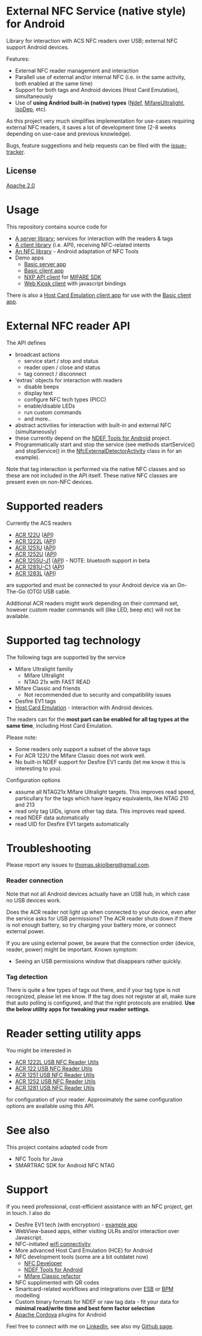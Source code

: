 

# External NFC Service (native style) for Android
Library for interaction with ACS NFC readers over USB; external NFC support Android devices. 

Features:
 - External NFC reader management and interaction
 - Parallell use of external and/or internal NFC (i.e. in the same activity, both enabled at the same time)
 - Support for both tags and Android devices (Host Card Emulation), simultaneously
 - Use of __using Andriod built-in (native) types__ ([Ndef], [MifareUltralight], [IsoDep], etc). 

As this project very much simplifies implementation for use-cases requiring external NFC readers, it saves a lot of development time (2-8 weeks depending on use-case and previous knowledge).

Bugs, feature suggestions and help requests can be filed with the [issue-tracker].

## License
[Apache 2.0]

# Usage
This repository contains source code for 

 * [A server library](externalNFCCore); services for interaction with the readers & tags
 * [A client library](externalNFCAPI) (i.e. API), receiving NFC-related intents
 * [An NFC library](externalNFCTools) - Android adaptation of NFC Tools
 * Demo apps
    * [Basic server app](externalNFCService)
    * [Basic client app](externalNFCClient)
    * [NXP API client](externalNFCNxpClient) for [MIFARE SDK](http://www.mifare.net/en/products/mifare-sdk/)
    * [Web Kiosk client](externalNFCWebKiosk) with javascript bindings

There is also a [Host Card Emulation client app](externalNFCHostCardEmulationClient) for use with the [Basic client app](externalNFCClient).

# External NFC reader API
The API defines 
 * broadcast actions
   * service start / stop and status
   * reader open / close and status
   * tag connect / disconnect
 * 'extras' objects for interaction with readers
   * disable beeps
   * display text
   * configure NFC tech types (PICC)
   * enable/disable LEDs
   * run custom commands
   * and more.. 
 * abstract activities for interaction with built-in and external NFC (simultaneously)
  * these currently depend on the [NDEF Tools for Android](https://github.com/skjolber/ndef-tools-for-android) project.
 * Programmatically start and stop the service (see methods startService() and stopService() in the [NfcExternalDetectorActivity](externalNFCAPI/src/main/java/com/skjolberg/nfc/util/activity/NfcExternalDetectorActivity.java) class in for an example).

Note that tag interaction is performed via the native NFC classes and so these are not included in the API itself. These native NFC classes are present even on non-NFC devices.

# Supported readers
Currently the ACS readers

 * [ACR 122U](http://www.acs.com.hk/index.php?pid=product&id=ACR122U) ([API](externalNFCAPI/src/main/java/com/skjolberg/nfc/acs/Acr122UReader.java)) 
 * [ACR 1222L](http://www.acs.com.hk/index.php?pid=product&id=ACR1222L) ([API](externalNFCAPI/src/main/java/com/skjolberg/nfc/acs/Acr1222LReader.java)) 
 * [ACR 1251U](http://www.acs.com.hk/en/products/218/acr1251-usb-nfc-reader-ii/) ([API](externalNFCAPI/src/main/java/com/skjolberg/nfc/acs/Acr1251UReader.java)) 
 * [ACR 1252U](http://www.acs.com.hk/en/products/342/acr1252u-usb-nfc-reader-iii-nfc-forum-certified-reader/) ([API](externalNFCAPI/src/main/java/com/skjolberg/nfc/acs/Acr1252UReader.java)) 
 * [ACR 1255U-J1](http://www.acs.com.hk/en/products/403/acr1255u-j1-secure-bluetooth%C2%AE-nfc-reader/) ([API](externalNFCAPI/src/main/java/com/skjolberg/nfc/acs/Acr1255UReader.java)) - NOTE: bluetooth support in beta
 * [ACR 1281U-C1](http://www.acs.com.hk/en/products/159/acr1281u-c1-dualboost-ii-usb-dual-interface-reader/) ([API](externalNFCAPI/src/main/java/src/com/skjolberg/nfc/acs/Acr1281UReader.java)) 
 * [ACR 1283L](http://www.acs.com.hk/en/products/226/acr1283l-standalone-contactless-reader/) ([API](externalNFCAPI/src/main/java/com/skjolberg/nfc/acs/Acr1283LReader.java)) 
 
are supported and must be connected to your Android device via an On-The-Go (OTG) USB cable. 

Additional ACR readers might work depending on their command set, however custom reader commands will (like LED, beep etc) will not be available.

# Supported tag technology
The following tags are supported by the service
  * Mifare Ultralight familiy
    * Mifare Ultralight
    * NTAG 21x with FAST READ
  * Mifare Classic and friends
    * Not recommended due to security and compatibility issues
  * Desfire EV1 tags
  * [Host Card Emulation](http://developer.android.com/guide/topics/connectivity/nfc/hce.html) - interaction with Android devices.
  
The readers can for the __most part can be enabled for all tag types at the same time__, including Host Card Emulation.

Please note:
 - Some readers only support a subset of the above tags
 - For ACR 122U the Mifare Classic does not work well.
 - No built-in NDEF support for Desfire EV1 cards (let me know it this is interesting to you).

Configuration options
 - assume all NTAG21x Mifare Ultralight targets. This improves read speed, particullary for the tags which have legacy equivalents, like NTAG 210 and 213
 - read only tag UIDs, ignore other tag data. This improves read speed.
 - read NDEF data automatically
 - read UID for Desfire EV1 targets automatically 

# Troubleshooting
Please report any issues to thomas.skjolberg@gmail.com.

### Reader connection
Note that not all Android devices actually have an USB hub, in which case no USB devices work.

Does the ACR reader not light up when connected to your device, even after the service asks for USB permissions? The ACR reader shuts down if there is not enough battery, so try charging your battery more, or connect external power.

If you are using external power, be aware that the connection order (device, reader, power) might be important. Known symptom: 
 - Seeing an USB permissions window that disappears rather quickly.

### Tag detection
There is quite a few types of tags out there, and if your tag type is not recognized, please let me know. If the tag does not register at all, make sure that auto polling is configured, and that the right protocols are enabled. __Use the below utility apps for tweaking your reader settings__.

# Reader setting utility apps
You might be interested in

 * [ACR 1222L USB NFC Reader Utils](https://play.google.com/store/apps/details?id=com.github.skjolber.nfc.skjolberg.acr1222)
 * [ACR 122 USB NFC Reader Utils](https://play.google.com/store/apps/details?id=com.github.skjolber.nfc.skjolberg.acr122u)
 * [ACR 1251 USB NFC Reader Utils](https://play.google.com/store/apps/details?id=com.github.skjolber.nfc.skjolberg.acr1251u)
 * [ACR 1252 USB NFC Reader Utils](https://play.google.com/store/apps/details?id=com.github.skjolber.nfc.skjolberg.acr1252u)
 * [ACR 1281 USB NFC Reader Utils](https://play.google.com/store/apps/details?id=com.github.skjolber.nfc.skjolberg.acr1281u)

for configuration of your reader. Approximately the same configuration options are available using this API. 

# See also 
This project contains adapted code from

 * NFC Tools for Java
 * SMARTRAC SDK for Android NFC NTAG

# Support
If you need professional, cost-efficient assistance with an NFC project, get in touch. I also do

 * Desfire EV1 tech (with encryption) - [example app](https://play.google.com/store/apps/details?id=com.github.skjolber.nfc.skjolberg.mifare.desfiretool)
 * WebView-based apps, either visiting ULRs and/or interaction over Javascript.
 * NFC-initiated [wifi connectivity](https://play.google.com/store/apps/details?id=w.i)
 * More advanced Host Card Emulation (HCE) for Android
 * NFC development tools (some are a bit outdatet now)
   * [NFC Developer](https://play.google.com/store/apps/details?id=com.antares.nfc)
   * [NDEF Tools for Android](https://play.google.com/store/apps/details?id=org.ndeftools.boilerplate&hl=no)
   * [Mifare Classic refactor](https://play.google.com/store/apps/details?id=com.github.skjolber.nfc.mifareclassic)
 * NFC supplimented with QR codes
 * Smartcard-related workflows and integrations over [ESB](http://camel.apache.org/) or [BPM](https://camunda.com/) modelling
 * Custom binary formats for NDEF or raw tag data - fit your data for __minimal read/write time and best form factor selection__
 * [Apache Cordova] plugins for Android

Feel free to connect with me on [LinkedIn](http://lnkd.in/r7PWDz), see also my [Github page](https://skjolber.github.io).

[Ndef]:                 https://developer.android.com/reference/android/nfc/tech/Ndef.html
[MifareUltralight]:     https://developer.android.com/reference/android/nfc/tech/MifareUltralight.html
[IsoDep]:               https://developer.android.com/reference/android/nfc/tech/IsoDep.html
[Apache Cordova]:       https://cordova.apache.org/
[Apache 2.0]:           http://www.apache.org/licenses/LICENSE-2.0.html
[issue-tracker]:        https://github.com/skjolber/external-nfc-api/issues

